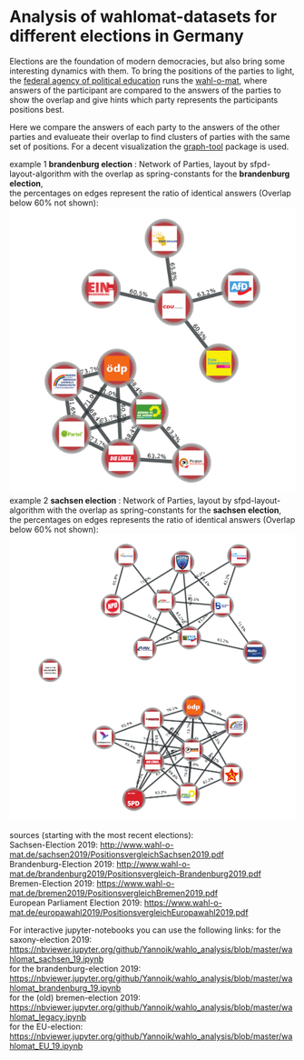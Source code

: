 # Analysis of wahlomat-datasets for different elections in Germany

Elections are the foundation of modern democracies, but also bring some interesting dynamics with them. 
To bring the positions of the parties to light, the [federal agency of political education](https://www.bpb.de/) runs the
[wahl-o-mat](https://www.wahl-o-mat.de/), where answers of the participant are compared to the answers of the parties to show the overlap and give hints which party represents the participants positions best.

Here we compare the answers of each party to the answers of the other parties and evalueate their overlap to find clusters of parties with the same set of positions. 
For a decent visualization the [graph-tool](https://graph-tool.skewed.de/) package is used.

example 1 **brandenburg election** : Network of Parties, layout by sfpd-layout-algorithm with the overlap as spring-constants for the **brandenburg election**,  
the percentages on edges represent the ratio of identical answers (Overlap below 60% not shown):  
![](brandenburg_network.png)  
example 2 **sachsen election** : Network of Parties, layout by sfpd-layout-algorithm with the overlap as spring-constants for the **sachsen election**,  
the percentages on edges represents the ratio of identical answers (Overlap below 60% not shown):  
![](sachsen_network.png)  


sources (starting with the most recent elections):   
Sachsen-Election 2019: http://www.wahl-o-mat.de/sachsen2019/PositionsvergleichSachsen2019.pdf  
Brandenburg-Election 2019: http://www.wahl-o-mat.de/brandenburg2019/Positionsvergleich-Brandenburg2019.pdf  
Bremen-Election 2019: https://www.wahl-o-mat.de/bremen2019/PositionsvergleichBremen2019.pdf  
European Parliament Election 2019: https://www.wahl-o-mat.de/europawahl2019/PositionsvergleichEuropawahl2019.pdf    



For interactive jupyter-notebooks you can use the following links:
for the saxony-election 2019:  
https://nbviewer.jupyter.org/github/Yannoik/wahlo_analysis/blob/master/wahlomat_sachsen_19.ipynb    
for the brandenburg-election 2019:  
https://nbviewer.jupyter.org/github/Yannoik/wahlo_analysis/blob/master/wahlomat_brandenburg_19.ipynb   
for the (old) bremen-election 2019:  
https://nbviewer.jupyter.org/github/Yannoik/wahlo_analysis/blob/master/wahlomat_legacy.ipynb   
for the EU-election:  
https://nbviewer.jupyter.org/github/Yannoik/wahlo_analysis/blob/master/wahlomat_EU_19.ipynb  
